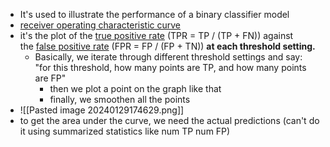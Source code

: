  - It's used to illustrate the performance of a binary classifier model
 - [receiver operating characteristic curve](https://en.wikipedia.org/wiki/Receiver_operating_characteristic)
 - it's the plot of the [true positive rate](https://en.wikipedia.org/wiki/True_positive_rate "True positive rate") (TPR = TP / (TP + FN)) against the [false positive rate](https://en.wikipedia.org/wiki/False_positive_rate "False positive rate") (FPR = FP / (FP + TN)) **at each threshold setting.**
	- Basically, we iterate through different threshold settings and say: "for this threshold, how many points are TP, and how many points are FP"
		- then we plot a point on the graph like that
		- finally, we smoothen all the points
 - ![[Pasted image 20240129174629.png]]
- to get the area under the curve, we need the actual predictions (can't do it using summarized statistics like num TP num FP)